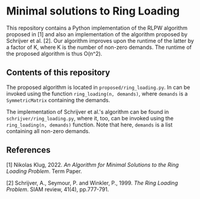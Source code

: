 # Minimal solutions to Ring Loading
This repository contains a Python implementation of the RLPW algorithm proposed in [1]
and also an implementation of the algorithm proposed by Schrijver et al. [2].
Our algorithm improves upon the runtime of the latter by a factor of K, where K is the number of non-zero demands.
The runtime of the proposed algorithm is thus O(n^2).

## Contents of this repository
The proposed algorithm is located in ``proposed/ring_loading.py``.
In can be invoked using the function ``ring_loading(n, demands)``, where `demands` is a `SymmetricMatrix` containing the demands.

The implementation of Schrijver et al.'s algorithm can be found in ``schrijver/ring_loading.py``, where it, too, can be invoked
using the `ring_loading(n, demands)` function. Note that here, `demands` is a list containing all non-zero demands.


## References
[1] Nikolas Klug, 2022. _An Algorithm for Minimal Solutions to the Ring Loading
Problem_. Term Paper.

[2] Schrijver, A., Seymour, P. and Winkler, P., 1999. _The Ring Loading Problem_. SIAM review, 41(4), pp.777-791.
